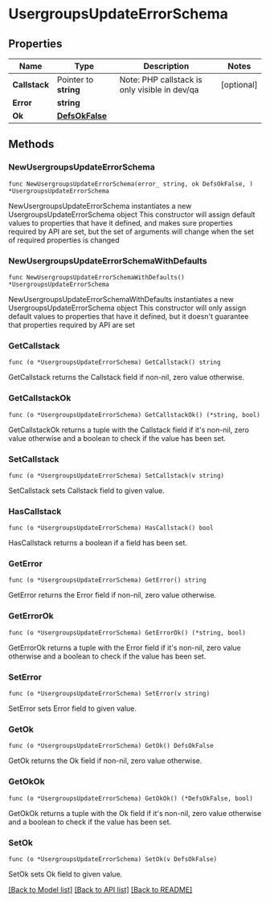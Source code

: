 # UsergroupsUpdateErrorSchema

## Properties

Name | Type | Description | Notes
------------ | ------------- | ------------- | -------------
**Callstack** | Pointer to **string** | Note: PHP callstack is only visible in dev/qa | [optional] 
**Error** | **string** |  | 
**Ok** | [**DefsOkFalse**](DefsOkFalse.md) |  | 

## Methods

### NewUsergroupsUpdateErrorSchema

`func NewUsergroupsUpdateErrorSchema(error_ string, ok DefsOkFalse, ) *UsergroupsUpdateErrorSchema`

NewUsergroupsUpdateErrorSchema instantiates a new UsergroupsUpdateErrorSchema object
This constructor will assign default values to properties that have it defined,
and makes sure properties required by API are set, but the set of arguments
will change when the set of required properties is changed

### NewUsergroupsUpdateErrorSchemaWithDefaults

`func NewUsergroupsUpdateErrorSchemaWithDefaults() *UsergroupsUpdateErrorSchema`

NewUsergroupsUpdateErrorSchemaWithDefaults instantiates a new UsergroupsUpdateErrorSchema object
This constructor will only assign default values to properties that have it defined,
but it doesn't guarantee that properties required by API are set

### GetCallstack

`func (o *UsergroupsUpdateErrorSchema) GetCallstack() string`

GetCallstack returns the Callstack field if non-nil, zero value otherwise.

### GetCallstackOk

`func (o *UsergroupsUpdateErrorSchema) GetCallstackOk() (*string, bool)`

GetCallstackOk returns a tuple with the Callstack field if it's non-nil, zero value otherwise
and a boolean to check if the value has been set.

### SetCallstack

`func (o *UsergroupsUpdateErrorSchema) SetCallstack(v string)`

SetCallstack sets Callstack field to given value.

### HasCallstack

`func (o *UsergroupsUpdateErrorSchema) HasCallstack() bool`

HasCallstack returns a boolean if a field has been set.

### GetError

`func (o *UsergroupsUpdateErrorSchema) GetError() string`

GetError returns the Error field if non-nil, zero value otherwise.

### GetErrorOk

`func (o *UsergroupsUpdateErrorSchema) GetErrorOk() (*string, bool)`

GetErrorOk returns a tuple with the Error field if it's non-nil, zero value otherwise
and a boolean to check if the value has been set.

### SetError

`func (o *UsergroupsUpdateErrorSchema) SetError(v string)`

SetError sets Error field to given value.


### GetOk

`func (o *UsergroupsUpdateErrorSchema) GetOk() DefsOkFalse`

GetOk returns the Ok field if non-nil, zero value otherwise.

### GetOkOk

`func (o *UsergroupsUpdateErrorSchema) GetOkOk() (*DefsOkFalse, bool)`

GetOkOk returns a tuple with the Ok field if it's non-nil, zero value otherwise
and a boolean to check if the value has been set.

### SetOk

`func (o *UsergroupsUpdateErrorSchema) SetOk(v DefsOkFalse)`

SetOk sets Ok field to given value.



[[Back to Model list]](../README.md#documentation-for-models) [[Back to API list]](../README.md#documentation-for-api-endpoints) [[Back to README]](../README.md)



